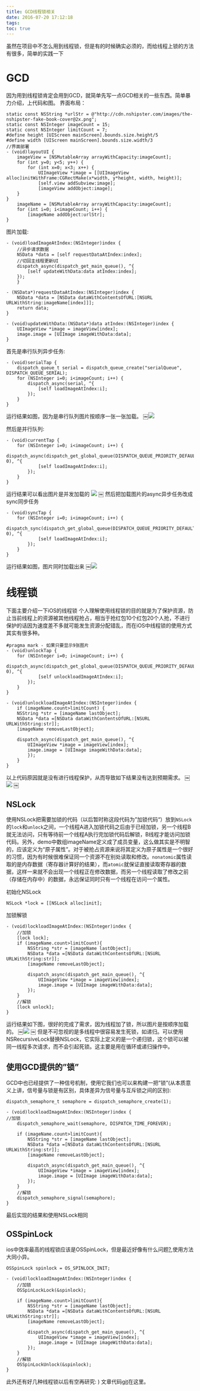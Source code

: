```yaml
---
title: GCD线程锁相关
date: 2016-07-20 17:12:18
tags:
toc: true
---
```


虽然在项目中不怎么用到线程锁，但是有的时候确实必须的，而给线程上锁的方法有很多，简单的实践一下

<!--more-->

# GCD
因为用到线程锁肯定会用到GCD，就简单先写一点GCD相关的一些东西。简单暴力介绍，上代码和图。
界面布局：
```
static const NSString *urlStr = @"http://cdn.nshipster.com/images/the-nshipster-fake-book-cover@2x.png";
static const NSInteger imageCount = 15;
static const NSInteger limitCount = 7;
#define height [UIScreen mainScreen].bounds.size.height/5
#define width [UIScreen mainScreen].bounds.size.width/3
//界面部署
- (void)layoutUI {
    imageView = [NSMutableArray arrayWithCapacity:imageCount];
    for (int y=0; y<5; y++) {
        for (int x=0; x<3; x++) {
            UIImageView *image = [[UIImageView alloc]initWithFrame:CGRectMake(x*width, y*height, width, height)];
            [self.view addSubview:image];
            [imageView addObject:image];
    }
}
    imageName = [NSMutableArray arrayWithCapacity:imageCount];
    for (int i=0; i<imageCount; i++) {
        [imageName addObject:urlStr];
}
```

图片加载:

```
- (void)loadImageAtIndex:(NSInteger)index {
    //异步请求数据
    NSData *data = [self requestDataAtIndex:index];
    //切回主线程更新UI
    dispatch_async(dispatch_get_main_queue(), ^{
        [self updateWithData:data atIndex:index];
    });
    }

- (NSData*)requestDataAtIndex:(NSInteger)index {
    NSData *data = [NSData dataWithContentsOfURL:[NSURL URLWithString:imageName[index]]];
    return data;
}

- (void)updateWithData:(NSData*)data atIndex:(NSInteger)index {
    UIImageView *image = imageView[index];
    image.image = [UIImage imageWithData:data];
}

```
首先是串行队列异步任务:

```
- (void)serialTap {
    dispatch_queue_t serial = dispatch_queue_create("serialQueue", DISPATCH_QUEUE_SERIAL);
    for (NSInteger i=0; i<imageCount; i++) {
        dispatch_async(serial, ^{
            [self loadImageAtIndex:i];
        });
    }
}
```

运行结果如图，因为是串行队列图片按顺序一张一张加载。
￼![](http://www.z4a.net/images/2016/05/09/1ed39ccc88b0d963.gif)

然后是并行队列:

```
- (void)currentTap {
    for (NSInteger i=0; i<imageCount; i++) {
        dispatch_async(dispatch_get_global_queue(DISPATCH_QUEUE_PRIORITY_DEFAULT, 0), ^{
            [self loadImageAtIndex:i];
        });
    }
}
```
运行结果可以看出图片是并发加载的
![](http://www.z4a.net/images/2016/05/09/fa59e219154607ea.gif)
￼
然后把加载图片的async异步任务改成sync同步任务

```
- (void)syncTap {
    for (NSInteger i=0; i<imageCount; i++) {
        dispatch_sync(dispatch_get_global_queue(DISPATCH_QUEUE_PRIORITY_DEFAULT, 0), ^{
            [self loadImageAtIndex:i];
        });
    }
}

```
运行结果如图，图片同时加载出来
￼![](http://www.z4a.net/images/2016/05/09/sync.gif)

# 线程锁
下面主要介绍一下iOS的线程锁
个人理解使用线程锁的目的就是为了保护资源，防止当前线程上的资源被其他线程抢占，相当于抢红包10个红包20个人抢，不进行保护的话因为速度差不多就可能发生资源分配错乱，而在iOS中线程锁的使用方式其实有很多种。
```
#pragma mark - 如果只要显示9张图片
- (void)unlockTap {
    for (NSInteger i=0; i<imageCount; i++) {
        dispatch_async(dispatch_get_global_queue(DISPATCH_QUEUE_PRIORITY_DEFAULT, 0), ^{
            [self unlockloadImageAtIndex:i];
        });
    }
}

- (void)unlockloadImageAtIndex:(NSInteger)index {
    if (imageName.count>limitCount) {
    NSString *str = [imageName lastObject];
    NSData *data =[NSData dataWithContentsOfURL:[NSURL URLWithString:str]];
    [imageName removeLastObject];

    dispatch_async(dispatch_get_main_queue(), ^{
        UIImageView *image = imageView[index];
        image.image = [UIImage imageWithData:data];
        });
    }
}
```
以上代码原因就是没有进行线程保护，从而导致如下结果没有达到预期需求。
￼![](http://www.z4a.net/images/2016/05/09/22cf0414115ce3b8.gif)
￼
## NSLock
使用NSLock把需要加锁的代码（以后暂时称这段代码为”加锁代码“）放到``NSLock``的``lock``和``unlock``之间，一个线程A进入加锁代码之后由于已经加锁，另一个线程B就无法访问，只有等待前一个线程A执行完加锁代码后解锁，B线程才能访问加锁代码。另外，demo中数组imageName定义成了成员变量，这么做其实是不明智的，应该定义为“原子属性”。对于被抢占资源来说将其定义为原子属性是一个很好的习惯，因为有时候很难保证同一个资源不在别处读取和修改。``nonatomic``属性读取的是内存数据（寄存器计算好的结果），而``atomic``就保证直接读取寄存器的数据，这样一来就不会出现一个线程正在修改数据，而另一个线程读取了修改之前（存储在内存中）的数据，永远保证同时只有一个线程在访问一个属性。

初始化NSLock
```
NSLock *lock = [[NSLock alloc]init];
```

加锁解锁

```
- (void)lockloadImageAtIndex:(NSInteger)index {
    //加锁
    [lock lock];
    if (imageName.count>limitCount){
        NSString *str = [imageName lastObject];
        NSData *data =[NSData dataWithContentsOfURL:[NSURL URLWithString:str]];
        [imageName removeLastObject];

        dispatch_async(dispatch_get_main_queue(), ^{
            UIImageView *image = imageView[index];
            image.image = [UIImage imageWithData:data];
        });
    }
    //解锁
    [lock unlock];
}
```

运行结果如下图，很好的完成了需求，因为线程加了锁，所以图片是按顺序加载的。
￼![](http://www.z4a.net/images/2016/05/09/74853d81c8d3f6e0.gif)
￼
但是不可忽视的是多线程中很容易发生死锁，如递归。可以使用NSRecursiveLock替换NSLock，它实际上定义的是一个递归锁，这个锁可以被同一线程多次请求，而不会引起死锁。这主要是用在循环或递归操作中。

## 使用GCD提供的”锁”
GCD中也已经提供了一种信号机制，使用它我们也可以来构建一把”锁”(从本质意义上讲，信号量与锁是有区别，具体差异为信号量与互斥锁之间的区别):
```
dispatch_semaphore_t semaphore = dispatch_semaphore_create(1);
```
```
- (void)lockloadImageAtIndex:(NSInteger)index {
//加锁
    dispatch_semaphore_wait(semaphore, DISPATCH_TIME_FOREVER);

    if (imageName.count>limitCount){
        NSString *str = [imageName lastObject];
        NSData *data =[NSData dataWithContentsOfURL:[NSURL URLWithString:str]];
        [imageName removeLastObject];

        dispatch_async(dispatch_get_main_queue(), ^{
            UIImageView *image = imageView[index];
            image.image = [UIImage imageWithData:data];
        });
    }
    //解锁
    dispatch_semaphore_signal(semaphore);
}
```

最后实现的结果和使用NSLock相同
## OSSpinLock

ios中效率最高的线程锁应该是OSSpinLock，但是最近好像有什么问题[?](http://blog.ibireme.com/2016/01/16/spinlock_is_unsafe_in_ios/?utm_source=tuicool&utm_medium=referral),使用方法大同小异。

```
OSSpinLock spinlock = OS_SPINLOCK_INIT;
```
```
- (void)lockloadImageAtIndex:(NSInteger)index {
    //加锁
    OSSpinLockLock(&spinlock);

    if (imageName.count>limitCount){
        NSString *str = [imageName lastObject];
        NSData *data =[NSData dataWithContentsOfURL:[NSURL URLWithString:str]];
        [imageName removeLastObject];

        dispatch_async(dispatch_get_main_queue(), ^{
            UIImageView *image = imageView[index];
            image.image = [UIImage imageWithData:data];
        });
    }
    //解锁
    OSSpinLockUnlock(&spinlock);
}
```
此外还有好几种线程锁以后有空再研究: )
文章代码[git](https://github.com/gxq93/GCD_Lock)在这里。
